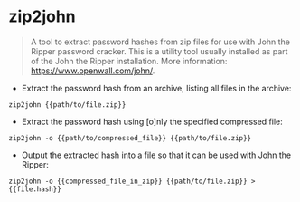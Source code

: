 # zip2john

> A tool to extract password hashes from zip files for use with John the Ripper password cracker.
> This is a utility tool usually installed as part of the John the Ripper installation.
> More information: <https://www.openwall.com/john/>.

- Extract the password hash from an archive, listing all files in the archive:

`zip2john {{path/to/file.zip}}`

- Extract the password hash using [o]nly the specified compressed file:

`zip2john -o {{path/to/compressed_file}} {{path/to/file.zip}}`

- Output the extracted hash into a file so that it can be used with John the Ripper:

`zip2john -o {{compressed_file_in_zip}} {{path/to/file.zip}} > {{file.hash}}`
